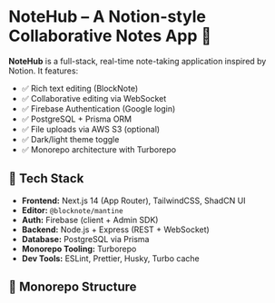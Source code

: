 # NoteHub – A Notion-style Collaborative Notes App 🧠

**NoteHub** is a full-stack, real-time note-taking application inspired by Notion. It features:

- ✅ Rich text editing (BlockNote)
- ✅ Collaborative editing via WebSocket
- ✅ Firebase Authentication (Google login)
- ✅ PostgreSQL + Prisma ORM
- ✅ File uploads via AWS S3 (optional)
- ✅ Dark/light theme toggle
- ✅ Monorepo architecture with Turborepo

## 🚀 Tech Stack

- **Frontend:** Next.js 14 (App Router), TailwindCSS, ShadCN UI
- **Editor:** `@blocknote/mantine`
- **Auth:** Firebase (client + Admin SDK)
- **Backend:** Node.js + Express (REST + WebSocket)
- **Database:** PostgreSQL via Prisma
- **Monorepo Tooling:** Turborepo
- **Dev Tools:** ESLint, Prettier, Husky, Turbo cache

## 📂 Monorepo Structure

